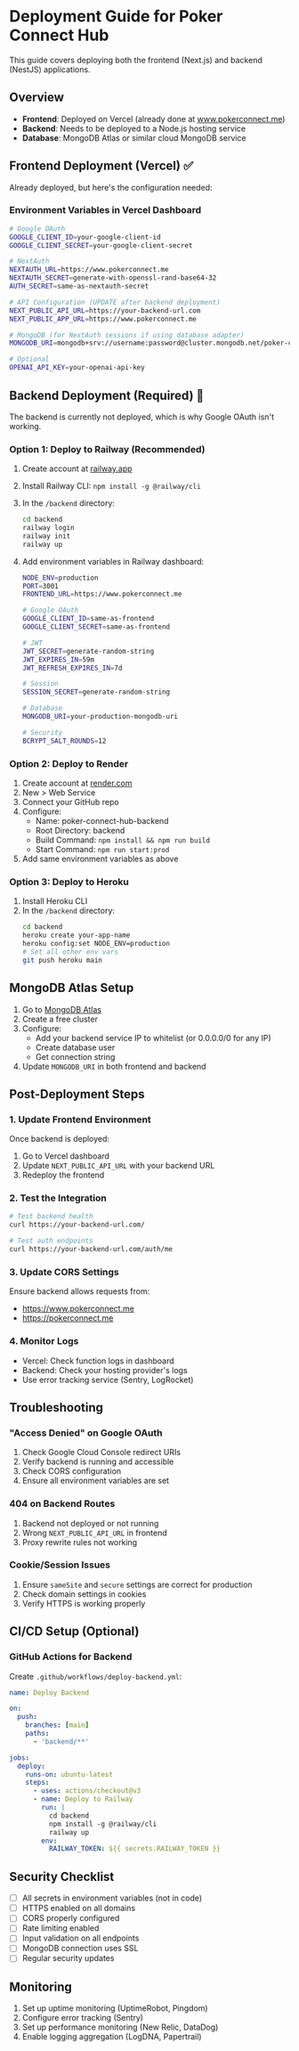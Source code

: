 # Deployment Guide for Poker Connect Hub

This guide covers deploying both the frontend (Next.js) and backend (NestJS) applications.

## Overview

- **Frontend**: Deployed on Vercel (already done at www.pokerconnect.me)
- **Backend**: Needs to be deployed to a Node.js hosting service
- **Database**: MongoDB Atlas or similar cloud MongoDB service

## Frontend Deployment (Vercel) ✅

Already deployed, but here's the configuration needed:

### Environment Variables in Vercel Dashboard

```bash
# Google OAuth
GOOGLE_CLIENT_ID=your-google-client-id
GOOGLE_CLIENT_SECRET=your-google-client-secret

# NextAuth
NEXTAUTH_URL=https://www.pokerconnect.me
NEXTAUTH_SECRET=generate-with-openssl-rand-base64-32
AUTH_SECRET=same-as-nextauth-secret

# API Configuration (UPDATE after backend deployment)
NEXT_PUBLIC_API_URL=https://your-backend-url.com
NEXT_PUBLIC_APP_URL=https://www.pokerconnect.me

# MongoDB (for NextAuth sessions if using database adapter)
MONGODB_URI=mongodb+srv://username:password@cluster.mongodb.net/poker-connect-hub

# Optional
OPENAI_API_KEY=your-openai-api-key
```

## Backend Deployment (Required) 🚨

The backend is currently not deployed, which is why Google OAuth isn't working.

### Option 1: Deploy to Railway (Recommended)

1. Create account at [railway.app](https://railway.app)
2. Install Railway CLI: `npm install -g @railway/cli`
3. In the `/backend` directory:
   ```bash
   cd backend
   railway login
   railway init
   railway up
   ```
4. Add environment variables in Railway dashboard:

   ```bash
   NODE_ENV=production
   PORT=3001
   FRONTEND_URL=https://www.pokerconnect.me

   # Google OAuth
   GOOGLE_CLIENT_ID=same-as-frontend
   GOOGLE_CLIENT_SECRET=same-as-frontend

   # JWT
   JWT_SECRET=generate-random-string
   JWT_EXPIRES_IN=59m
   JWT_REFRESH_EXPIRES_IN=7d

   # Session
   SESSION_SECRET=generate-random-string

   # Database
   MONGODB_URI=your-production-mongodb-uri

   # Security
   BCRYPT_SALT_ROUNDS=12
   ```

### Option 2: Deploy to Render

1. Create account at [render.com](https://render.com)
2. New > Web Service
3. Connect your GitHub repo
4. Configure:
   - Name: poker-connect-hub-backend
   - Root Directory: backend
   - Build Command: `npm install && npm run build`
   - Start Command: `npm run start:prod`
5. Add same environment variables as above

### Option 3: Deploy to Heroku

1. Install Heroku CLI
2. In the `/backend` directory:
   ```bash
   cd backend
   heroku create your-app-name
   heroku config:set NODE_ENV=production
   # Set all other env vars
   git push heroku main
   ```

## MongoDB Atlas Setup

1. Go to [MongoDB Atlas](https://www.mongodb.com/cloud/atlas)
2. Create a free cluster
3. Configure:
   - Add your backend service IP to whitelist (or 0.0.0.0/0 for any IP)
   - Create database user
   - Get connection string
4. Update `MONGODB_URI` in both frontend and backend

## Post-Deployment Steps

### 1. Update Frontend Environment

Once backend is deployed:

1. Go to Vercel dashboard
2. Update `NEXT_PUBLIC_API_URL` with your backend URL
3. Redeploy the frontend

### 2. Test the Integration

```bash
# Test backend health
curl https://your-backend-url.com/

# Test auth endpoints
curl https://your-backend-url.com/auth/me
```

### 3. Update CORS Settings

Ensure backend allows requests from:

- https://www.pokerconnect.me
- https://pokerconnect.me

### 4. Monitor Logs

- Vercel: Check function logs in dashboard
- Backend: Check your hosting provider's logs
- Use error tracking service (Sentry, LogRocket)

## Troubleshooting

### "Access Denied" on Google OAuth

1. Check Google Cloud Console redirect URIs
2. Verify backend is running and accessible
3. Check CORS configuration
4. Ensure all environment variables are set

### 404 on Backend Routes

1. Backend not deployed or not running
2. Wrong `NEXT_PUBLIC_API_URL` in frontend
3. Proxy rewrite rules not working

### Cookie/Session Issues

1. Ensure `sameSite` and `secure` settings are correct for production
2. Check domain settings in cookies
3. Verify HTTPS is working properly

## CI/CD Setup (Optional)

### GitHub Actions for Backend

Create `.github/workflows/deploy-backend.yml`:

```yaml
name: Deploy Backend

on:
  push:
    branches: [main]
    paths:
      - 'backend/**'

jobs:
  deploy:
    runs-on: ubuntu-latest
    steps:
      - uses: actions/checkout@v3
      - name: Deploy to Railway
        run: |
          cd backend
          npm install -g @railway/cli
          railway up
        env:
          RAILWAY_TOKEN: ${{ secrets.RAILWAY_TOKEN }}
```

## Security Checklist

- [ ] All secrets in environment variables (not in code)
- [ ] HTTPS enabled on all domains
- [ ] CORS properly configured
- [ ] Rate limiting enabled
- [ ] Input validation on all endpoints
- [ ] MongoDB connection uses SSL
- [ ] Regular security updates

## Monitoring

1. Set up uptime monitoring (UptimeRobot, Pingdom)
2. Configure error tracking (Sentry)
3. Set up performance monitoring (New Relic, DataDog)
4. Enable logging aggregation (LogDNA, Papertrail)
